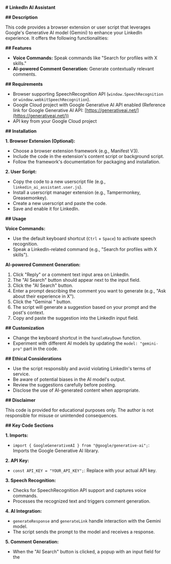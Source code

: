  **# LinkedIn AI Assistant**

**## Description**

This code provides a browser extension or user script that leverages Google's Generative AI model (Gemini) to enhance your LinkedIn experience. It offers the following functionalities:

**## Features**

- **Voice Commands:** Speak commands like "Search for profiles with X skills."
- **AI-powered Comment Generation:** Generate contextually relevant comments.

**## Requirements**

- Browser supporting SpeechRecognition API (`window.SpeechRecognition` or `window.webkitSpeechRecognition`).
- Google Cloud project with Google Generative AI API enabled (Reference link for Google Generative AI API: [https://generativeai.net/](https://generativeai.net/))
- API key from your Google Cloud project

**## Installation**

**1. Browser Extension (Optional):**

- Choose a browser extension framework (e.g., Manifest V3).
- Include the code in the extension's content script or background script.
- Follow the framework's documentation for packaging and installation.

**2. User Script:**

- Copy the code to a new userscript file (e.g., `linkedin_ai_assistant.user.js`).
- Install a userscript manager extension (e.g., Tampermonkey, Greasemonkey).
- Create a new userscript and paste the code.
- Save and enable it for LinkedIn.

**## Usage**

**Voice Commands:**
- Use the default keyboard shortcut (`Ctrl` + `Space`) to activate speech recognition.
- Speak a LinkedIn-related command (e.g., "Search for profiles with X skills").

**AI-powered Comment Generation:**
1. Click "Reply" or a comment text input area on LinkedIn.
2. The "AI Search" button should appear next to the input field.
3. Click the "AI Search" button.
4. Enter a prompt describing the comment you want to generate (e.g., "Ask about their experience in X").
5. Click the "Geminai " button.
6. The script will generate a suggestion based on your prompt and the post's context.
7. Copy and paste the suggestion into the LinkedIn input field.

**## Customization**

- Change the keyboard shortcut in the `handleKeyDown` function.
- Experiment with different AI models by updating the `model: "gemini-pro"` part in the code.

**## Ethical Considerations**

- Use the script responsibly and avoid violating LinkedIn's terms of service.
- Be aware of potential biases in the AI model's output.
- Review the suggestions carefully before posting.
- Disclose the use of AI-generated content when appropriate.

**## Disclaimer**

This code is provided for educational purposes only. The author is not responsible for misuse or unintended consequences.

**## Key Code Sections**

**1. Imports:**
- `import { GoogleGenerativeAI } from "@google/generative-ai";`: Imports the Google Generative AI library.

**2. API Key:**
- `const API_KEY = "YOUR_API_KEY";`: Replace with your actual API key.

**3. Speech Recognition:**
- Checks for SpeechRecognition API support and captures voice commands.
- Processes the recognized text and triggers comment generation.

**4. AI Integration:**
- `generateResponse` and `generateLink` handle interaction with the Gemini model.
- The script sends the prompt to the model and receives a response.

**5. Comment Generation:**
- When the "AI Search" button is clicked, a popup with an input field for the
